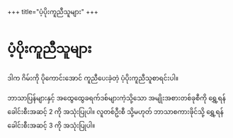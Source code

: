 +++
title="ပံ့ပိုးကူညီသူများ"
+++
# ပံ့ပိုးကူညီသူများ
ဒါက ဂိမ်းကို ပိုကောင်းအောင် ကူညီပေးခဲ့တဲ့ ပံ့ပိုးကူညီသူစာရင်းပါ။

ဘာသာပြန်များနှင့် အထွေထွေခရက်ဒစ်များကဲ့သို့သော အမျိုးအစားတစ်ခုစီကို ရွှေ့ရန် ခေါင်းစီးအဆင့် 2 ကို အသုံးပြုပါ။ လူတစ်ဦးစီ သို့မဟုတ် ဘာသာစကားဖိုင်သို့ ရွှေ့ရန် ခေါင်းစီးအဆင့် 3 ကို အသုံးပြုပါ။
